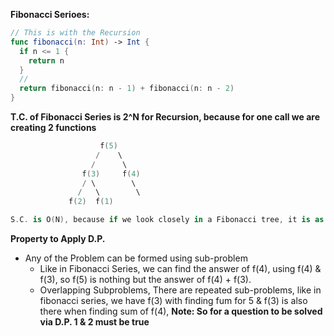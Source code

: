 **Fibonacci Serioes:**


```swift
// This is with the Recursion
func fibonacci(n: Int) -> Int {
  if n <= 1 {
    return n
  }
  //
  return fibonacci(n: n - 1) + fibonacci(n: n - 2)
}
```
**T.C. of Fibonacci Series is 2^N for Recursion, because for one call we are creating 2 functions**

```swift
                    f(5)
                   /    \ 
                  /      \
                f(3)     f(4)
                / \        \
               /   \        \
             f(2)  f(1)

S.C. is O(N), because if we look closely in a Fibonacci tree, it is as close to N
```

**Property to Apply D.P.**

* Any of the Problem can be formed using sub-problem
    * Like in Fibonacci Series, we can find the answer of f(4), using f(4) & f(3), so f(5) is nothing but the answer of f(4) + f(3).
    * Overlapping Subproblems, There are repeated sub-problems, like in fibonacci series, we have f(3) with finding fum for 5 & f(3) is also there when finding sum of f(4),
  **Note: So for a question to be solved via D.P. 1 & 2 must be true**













